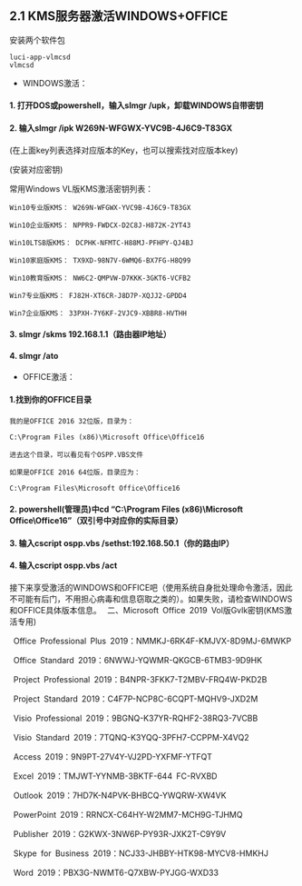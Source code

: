 ## 2.1 KMS服务器激活WINDOWS+OFFICE
   
   安装两个软件包
   
    luci-app-vlmcsd
    vlmcsd
    
- WINDOWS激活：

#### 1. 打开DOS或powershell，输入slmgr /upk，卸载WINDOWS自带密钥

#### 2. 输入slmgr /ipk W269N-WFGWX-YVC9B-4J6C9-T83GX


  (在上面key列表选择对应版本的Key，也可以搜索找对应版本key)

  (安装对应密钥)

  常用Windows VL版KMS激活密钥列表：

    Win10专业版KMS： W269N-WFGWX-YVC9B-4J6C9-T83GX

    Win10企业版KMS： NPPR9-FWDCX-D2C8J-H872K-2YT43

    Win10LTSB版KMS： DCPHK-NFMTC-H88MJ-PFHPY-QJ4BJ

    Win10家庭版KMS： TX9XD-98N7V-6WMQ6-BX7FG-H8Q99

    Win10教育版KMS： NW6C2-QMPVW-D7KKK-3GKT6-VCFB2

    Win7专业版KMS： FJ82H-XT6CR-J8D7P-XQJJ2-GPDD4

    Win7企业版KMS： 33PXH-7Y6KF-2VJC9-XBBR8-HVTHH
    
#### 3. slmgr /skms 192.168.1.1（路由器IP地址）

#### 4. slmgr /ato

- OFFICE激活：

#### 1.找到你的OFFICE目录

	我的是OFFICE 2016 32位版，目录为：

	C:\Program Files (x86)\Microsoft Office\Office16

	进去这个目录，可以看见有个OSPP.VBS文件

	如果是OFFICE 2016 64位版，目录应为：

	C:\Program Files\Microsoft Office\Office16

#### 2. powershell(管理员)中cd “C:\Program Files (x86)\Microsoft Office\Office16”（双引号中对应你的实际目录）

#### 3. 输入cscript ospp.vbs /sethst:192.168.50.1（你的路由IP）

#### 4. 输入cscript ospp.vbs /act

接下来享受激活的WINDOWS和OFFICE吧（使用系统自身批处理命令激活，因此不可能有后门，不用担心病毒和信息窃取之类的）。如果失败，请检查WINDOWS和OFFICE具体版本信息。
 二、Microsoft Office 2019 Vol版Gvlk密钥(KMS激活专用) 

 Office Professional Plus 2019：NMMKJ-6RK4F-KMJVX-8D9MJ-6MWKP 

 Office Standard 2019：6NWWJ-YQWMR-QKGCB-6TMB3-9D9HK 

 Project Professional 2019：B4NPR-3FKK7-T2MBV-FRQ4W-PKD2B 

 Project Standard 2019：C4F7P-NCP8C-6CQPT-MQHV9-JXD2M 

 Visio Professional 2019：9BGNQ-K37YR-RQHF2-38RQ3-7VCBB 

 Visio Standard 2019：7TQNQ-K3YQQ-3PFH7-CCPPM-X4VQ2 

 Access 2019：9N9PT-27V4Y-VJ2PD-YXFMF-YTFQT 

 Excel 2019：TMJWT-YYNMB-3BKTF-644 FC-RVXBD 

 Outlook 2019：7HD7K-N4PVK-BHBCQ-YWQRW-XW4VK 

 PowerPoint 2019：RRNCX-C64HY-W2MM7-MCH9G-TJHMQ 

 Publisher 2019：G2KWX-3NW6P-PY93R-JXK2T-C9Y9V 

 Skype for Business 2019：NCJ33-JHBBY-HTK98-MYCV8-HMKHJ 

 Word 2019：PBX3G-NWMT6-Q7XBW-PYJGG-WXD33 
